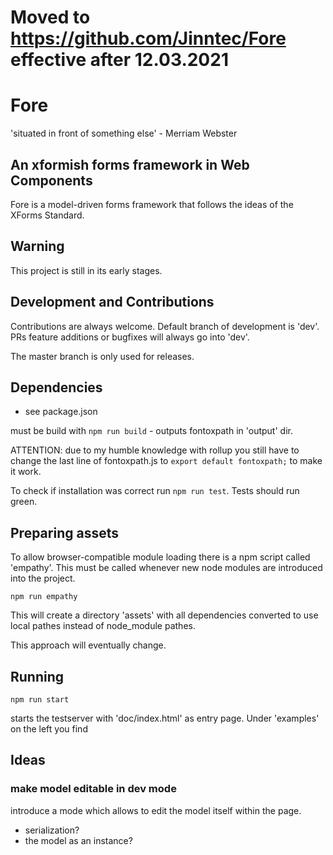 # Moved to https://github.com/Jinntec/Fore effective after 12.03.2021

# Fore

'situated in front of something else' - Merriam Webster

## An xformish forms framework in Web Components

Fore is a model-driven forms framework that follows the ideas of the XForms
Standard.

## Warning

This project is still in its early stages.

## Development and Contributions

Contributions are always welcome. Default branch of development is 'dev'. PRs
feature additions or bugfixes will always go into 'dev'.

The master branch is only used for releases. 


## Dependencies

* see package.json

must be build with `npm run build` - outputs fontoxpath in 'output' dir. 

ATTENTION: due to my humble knowledge with rollup you still have to change the last line of fontoxpath.js
to `export default fontoxpath;` to make it work.

To check if installation was correct run `npm run test`. Tests should run green.


## Preparing assets

To allow browser-compatible module loading there is a npm script called 'empathy'. This must
be called whenever new node modules are introduced into the project.

`npm run empathy`

This will create a directory 'assets' with all dependencies converted to use local pathes instead
of node_module pathes.

This approach will eventually change.

## Running

`npm run start`

starts the testserver with 'doc/index.html' as entry page. Under 'examples' on the left
you find 

## Ideas

### make model editable in dev mode

introduce a mode which allows to edit the model itself within 
the page.

- serialization?
- the model as an instance?
